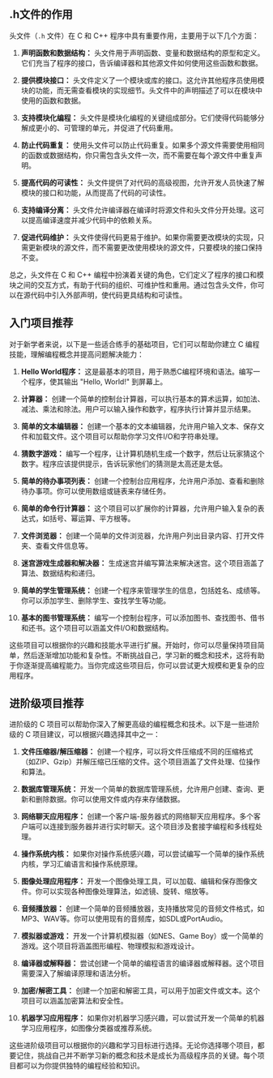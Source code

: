## .h文件的作用

头文件（`.h` 文件）在 C 和 C++ 程序中具有重要作用，主要用于以下几个方面：

1. **声明函数和数据结构：** 头文件用于声明函数、变量和数据结构的原型和定义。它们充当了程序的接口，告诉编译器和其他源文件如何使用这些函数和数据。

2. **提供模块接口：** 头文件定义了一个模块或库的接口。这允许其他程序员使用模块的功能，而无需查看模块的实现细节。头文件中的声明描述了可以在模块中使用的函数和数据。

3. **支持模块化编程：** 头文件是模块化编程的关键组成部分。它们使得代码能够分解成更小的、可管理的单元，并促进了代码重用。

4. **防止代码重复：** 使用头文件可以防止代码重复。如果多个源文件需要使用相同的函数或数据结构，你只需包含头文件一次，而不需要在每个源文件中重复声明。

5. **提高代码的可读性：** 头文件提供了对代码的高级视图，允许开发人员快速了解模块的接口和功能，从而提高了代码的可读性。

6. **支持编译分离：** 头文件允许编译器在编译时将源文件和头文件分开处理。这可以提高编译速度并减少代码中的依赖关系。

7. **促进代码维护：** 头文件使得代码更易于维护。如果你需要更改模块的实现，只需更新模块的源文件，而不需要更改使用模块的源文件，只要模块的接口保持不变。

总之，头文件在 C 和 C++ 编程中扮演着关键的角色，它们定义了程序的接口和模块之间的交互方式，有助于代码的组织、可维护性和重用。通过包含头文件，你可以在源代码中引入外部声明，使代码更具结构和可读性。

## 入门项目推荐
对于新学者来说，以下是一些适合练手的基础项目，它们可以帮助你建立 C 编程技能，理解编程概念并提高问题解决能力：

1. **Hello World程序：** 这是最基本的项目，用于熟悉C编程环境和语法。编写一个程序，使其输出 "Hello, World!" 到屏幕上。

2. **计算器：** 创建一个简单的控制台计算器，可以执行基本的算术运算，如加法、减法、乘法和除法。用户可以输入操作和数字，程序执行计算并显示结果。

3. **简单的文本编辑器：** 创建一个基本的文本编辑器，允许用户输入文本、保存文件和加载文件。这个项目可以帮助你学习文件I/O和字符串处理。

4. **猜数字游戏：** 编写一个程序，让计算机随机生成一个数字，然后让玩家猜这个数字。程序应该提供提示，告诉玩家他们的猜测是太高还是太低。

5. **简单的待办事项列表：** 创建一个控制台应用程序，允许用户添加、查看和删除待办事项。你可以使用数组或链表来存储任务。

6. **简单的命令行计算器：** 这个项目可以扩展你的计算器，允许用户输入复杂的表达式，如括号、幂运算、平方根等。

7. **文件浏览器：** 创建一个简单的文件浏览器，允许用户列出目录内容、打开文件夹、查看文件信息等。

8. **迷宫游戏生成器和解决器：** 生成迷宫并编写算法来解决迷宫。这个项目涵盖了算法、数据结构和递归。

9. **简单的学生管理系统：** 创建一个程序来管理学生的信息，包括姓名、成绩等。你可以添加学生、删除学生、查找学生等功能。

10. **基本的图书管理系统：** 编写一个控制台程序，可以添加图书、查找图书、借书和还书。这个项目可以涵盖文件I/O和数据结构。

这些项目可以根据你的兴趣和技能水平进行扩展。开始时，你可以尽量保持项目简单，然后逐渐增加功能和复杂性。不断挑战自己，学习新的概念和技术，这将有助于你逐渐提高编程能力。当你完成这些项目后，你可以尝试更大规模和更复杂的应用程序。

## 进阶级项目推荐
进阶级的 C 项目可以帮助你深入了解更高级的编程概念和技术。以下是一些进阶级的 C 项目建议，可以根据兴趣选择其中之一：

1. **文件压缩器/解压缩器：** 创建一个程序，可以将文件压缩成不同的压缩格式（如ZIP、Gzip）并解压缩已压缩的文件。这个项目涵盖了文件处理、位操作和算法。

2. **数据库管理系统：** 开发一个简单的数据库管理系统，允许用户创建、查询、更新和删除数据。你可以使用文件或内存来存储数据。

3. **网络聊天应用程序：** 创建一个客户端-服务器式的网络聊天应用程序。多个客户端可以连接到服务器并进行实时聊天。这个项目涉及套接字编程和多线程处理。

4. **操作系统内核：** 如果你对操作系统感兴趣，可以尝试编写一个简单的操作系统内核，学习汇编语言和操作系统原理。

5. **图像处理应用程序：** 开发一个图像处理工具，可以加载、编辑和保存图像文件。你可以实现各种图像处理算法，如滤镜、旋转、缩放等。

6. **音频播放器：** 创建一个简单的音频播放器，支持播放常见的音频文件格式，如MP3、WAV等。你可以使用现有的音频库，如SDL或PortAudio。

7. **模拟器或游戏：** 开发一个计算机模拟器（如NES、Game Boy）或一个简单的游戏。这个项目将涵盖图形编程、物理模拟和游戏设计。

8. **编译器或解释器：** 尝试创建一个简单的编程语言的编译器或解释器。这个项目需要深入了解编译原理和语法分析。

9. **加密/解密工具：** 创建一个加密和解密工具，可以用于加密文件或文本。这个项目可以涵盖加密算法和安全性。

10. **机器学习应用程序：** 如果你对机器学习感兴趣，可以尝试开发一个简单的机器学习应用程序，如图像分类器或推荐系统。

这些进阶级项目可以根据你的兴趣和学习目标进行选择。无论你选择哪个项目，都要记住，挑战自己并不断学习新的概念和技术是成长为高级程序员的关键。每个项目都可以为你提供独特的编程经验和知识。

